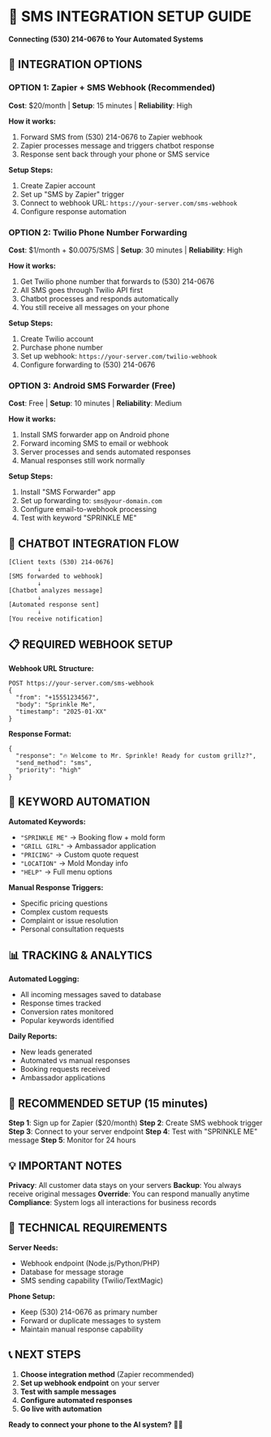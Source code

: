 # 📱 SMS INTEGRATION SETUP GUIDE
**Connecting (530) 214-0676 to Your Automated Systems**

## 🔧 INTEGRATION OPTIONS

### **OPTION 1: Zapier + SMS Webhook (Recommended)**
**Cost**: $20/month | **Setup**: 15 minutes | **Reliability**: High

**How it works:**
1. Forward SMS from (530) 214-0676 to Zapier webhook
2. Zapier processes message and triggers chatbot response
3. Response sent back through your phone or SMS service

**Setup Steps:**
1. Create Zapier account
2. Set up "SMS by Zapier" trigger
3. Connect to webhook URL: `https://your-server.com/sms-webhook`
4. Configure response automation

### **OPTION 2: Twilio Phone Number Forwarding**
**Cost**: $1/month + $0.0075/SMS | **Setup**: 30 minutes | **Reliability**: High

**How it works:**
1. Get Twilio phone number that forwards to (530) 214-0676
2. All SMS goes through Twilio API first
3. Chatbot processes and responds automatically
4. You still receive all messages on your phone

**Setup Steps:**
1. Create Twilio account
2. Purchase phone number
3. Set up webhook: `https://your-server.com/twilio-webhook`
4. Configure forwarding to (530) 214-0676

### **OPTION 3: Android SMS Forwarder (Free)**
**Cost**: Free | **Setup**: 10 minutes | **Reliability**: Medium

**How it works:**
1. Install SMS forwarder app on Android phone
2. Forward incoming SMS to email or webhook
3. Server processes and sends automated responses
4. Manual responses still work normally

**Setup Steps:**
1. Install "SMS Forwarder" app
2. Set up forwarding to: `sms@your-domain.com`
3. Configure email-to-webhook processing
4. Test with keyword "SPRINKLE ME"

## 🤖 CHATBOT INTEGRATION FLOW

```
[Client texts (530) 214-0676] 
        ↓
[SMS forwarded to webhook]
        ↓
[Chatbot analyzes message]
        ↓
[Automated response sent]
        ↓
[You receive notification]
```

## 📋 REQUIRED WEBHOOK SETUP

**Webhook URL Structure:**
```
POST https://your-server.com/sms-webhook
{
  "from": "+15551234567",
  "body": "Sprinkle Me",
  "timestamp": "2025-01-XX"
}
```

**Response Format:**
```
{
  "response": "🔥 Welcome to Mr. Sprinkle! Ready for custom grillz?",
  "send_method": "sms",
  "priority": "high"
}
```

## 🔄 KEYWORD AUTOMATION

**Automated Keywords:**
- `"SPRINKLE ME"` → Booking flow + mold form
- `"GRILL GIRL"` → Ambassador application
- `"PRICING"` → Custom quote request
- `"LOCATION"` → Mold Monday info
- `"HELP"` → Full menu options

**Manual Response Triggers:**
- Specific pricing questions
- Complex custom requests
- Complaint or issue resolution
- Personal consultation requests

## 📊 TRACKING & ANALYTICS

**Automated Logging:**
- All incoming messages saved to database
- Response times tracked
- Conversion rates monitored
- Popular keywords identified

**Daily Reports:**
- New leads generated
- Automated vs manual responses
- Booking requests received
- Ambassador applications

## 🚀 RECOMMENDED SETUP (15 minutes)

**Step 1**: Sign up for Zapier ($20/month)
**Step 2**: Create SMS webhook trigger
**Step 3**: Connect to your server endpoint
**Step 4**: Test with "SPRINKLE ME" message
**Step 5**: Monitor for 24 hours

## 💡 IMPORTANT NOTES

**Privacy**: All customer data stays on your servers
**Backup**: You always receive original messages
**Override**: You can respond manually anytime
**Compliance**: System logs all interactions for business records

## 🔧 TECHNICAL REQUIREMENTS

**Server Needs:**
- Webhook endpoint (Node.js/Python/PHP)
- Database for message storage
- SMS sending capability (Twilio/TextMagic)

**Phone Setup:**
- Keep (530) 214-0676 as primary number
- Forward or duplicate messages to system
- Maintain manual response capability

## 📞 NEXT STEPS

1. **Choose integration method** (Zapier recommended)
2. **Set up webhook endpoint** on your server
3. **Test with sample messages**
4. **Configure automated responses**
5. **Go live with automation**

**Ready to connect your phone to the AI system?** 🤖📱
